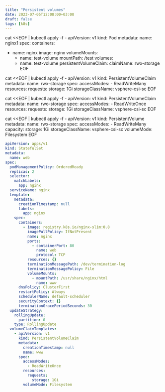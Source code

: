 ```yaml
---
title: "Persistent volumes"
date: 2023-07-05T12:08:00+03:00
draft: false
tags: [k8s]
---
```

cat <<EOF | kubectl apply -f -
apiVersion: v1
kind: Pod
metadata:
  name: nginx1
spec:
  containers:
  - name: nginx
    image: nginx
    volumeMounts:
    - name: test-volume
      mountPath: /test
  volumes:
    - name: test-volume
      persistentVolumeClaim:
        claimName: rwx-storage
EOF

cat <<EOF | kubectl apply -f -
apiVersion: v1
kind: PersistentVolumeClaim
metadata:
  name: rwx-storage
spec:
  accessModes:
    - ReadWriteMany
  resources:
    requests:
      storage: 1Gi
  storageClassName: vsphere-csi-sc
EOF

cat <<EOF | kubectl apply -f -
apiVersion: v1
kind: PersistentVolumeClaim
metadata:
  name: rwo-storage
spec:
  accessModes:
    - ReadWriteOnce
  resources:
    requests:
      storage: 1Gi
  storageClassName: vsphere-csi-sc
EOF

cat <<EOF | kubectl apply -f -
apiVersion: v1
kind: PersistentVolume
metadata:
  name: rwx-storage
spec:
  accessModes:
    - ReadWriteMany
  capacity:
    storage: 1Gi
  storageClassName: vsphere-csi-sc
  volumeMode: Filesystem
EOF

```yml
apiVersion: apps/v1
kind: StatefulSet
metadata:
  name: web
spec:
  podManagementPolicy: OrderedReady
  replicas: 2
  selector:
    matchLabels:
      app: nginx
  serviceName: nginx
  template:
    metadata:
      creationTimestamp: null
      labels:
        app: nginx
    spec:
      containers:
        - image: registry.k8s.io/nginx-slim:0.8
          imagePullPolicy: IfNotPresent
          name: nginx
          ports:
            - containerPort: 80
              name: web
              protocol: TCP
          resources: {}
          terminationMessagePath: /dev/termination-log
          terminationMessagePolicy: File
          volumeMounts:
            - mountPath: /usr/share/nginx/html
              name: www
      dnsPolicy: ClusterFirst
      restartPolicy: Always
      schedulerName: default-scheduler
      securityContext: {}
      terminationGracePeriodSeconds: 30
  updateStrategy:
    rollingUpdate:
      partition: 0
    type: RollingUpdate
  volumeClaimTemplates:
    - apiVersion: v1
      kind: PersistentVolumeClaim
      metadata:
        creationTimestamp: null
        name: www
      spec:
        accessModes:
          - ReadWriteOnce
        resources:
          requests:
            storage: 1Gi
        volumeMode: Filesystem
```

